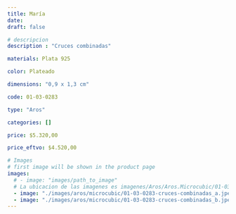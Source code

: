 ```yaml
---
title: María
date: 
draft: false

# descripcion
description : "Cruces combinadas"

materials: Plata 925

color: Plateado

dimensions: "0,9 x 1,3 cm"

code: 01-03-0283

type: "Aros"

categories: []

price: $5.320,00

price_eftvo: $4.520,00

# Images
# first image will be shown in the product page
images:
  # - image: "images/path_to_image"
  # La ubicacion de las imagenes es imagenes/Aros/Aros.Microcubic/01-03-0283-maria
  - image: "./images/aros/microcubic/01-03-0283-cruces-combinadas_a.jpeg"
  - image: "./images/aros/microcubic/01-03-0283-cruces-combinadas_b.jpeg"
---
```

